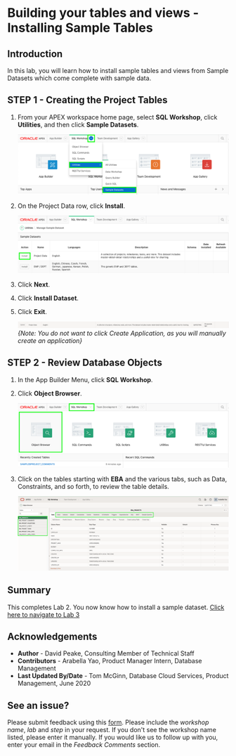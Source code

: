 # Building your tables and views - Installing Sample Tables

## Introduction

In this lab, you will learn how to install sample tables and views from Sample Datasets which come complete with sample data.

## **STEP 1** - Creating the Project Tables

1.  From your APEX workspace home page, select **SQL Workshop**, click **Utilities**, and then click **Sample Datasets**.  

    ![](images/go-sample-ds.png " ")

2. On the Project Data row, click **Install**.

    ![](images/install-projects.png " ")

3. Click **Next**.
4. Click **Install Dataset**.
5. Click **Exit**.

    ![](images/install_finish.png " ")
    *{Note: You do not want to click _Create Application_, as you will manually create an application}*

## **STEP 2** - Review Database Objects

1. In the App Builder Menu, click **SQL Workshop**.
2. Click **Object Browser**.  

    ![](images/go-object-browser.png " ")

3. Click on the tables starting with **EBA** and the various tabs, such as Data, Constraints, and so forth, to review the table details.  

    ![](images/review-tables.png " ")

## **Summary**

This completes Lab 2. You now know how to install a sample dataset. [Click here to navigate to Lab 3](?lab=lab-3-creating-application)

## **Acknowledgements**

 - **Author** -  David Peake, Consulting Member of Technical Staff
 - **Contributors** - Arabella Yao, Product Manager Intern, Database Management
 - **Last Updated By/Date** - Tom McGinn, Database Cloud Services, Product Management, June 2020

## See an issue?
Please submit feedback using this [form](https://apexapps.oracle.com/pls/apex/f?p=133:1:::::P1_FEEDBACK:1). Please include the *workshop name*, *lab* and *step* in your request.  If you don't see the workshop name listed, please enter it manually. If you would like us to follow up with you, enter your email in the *Feedback Comments* section.
